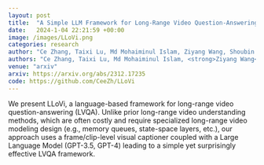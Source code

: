 ```yaml
---
layout: post
title:  "A Simple LLM Framework for Long-Range Video Question-Answering"
date:   2024-1-04 22:21:59 +00:00
image: /images/LLoVi.png
categories: research
author: "Ce Zhang, Taixi Lu, Md Mohaiminul Islam, Ziyang Wang, Shoubin Yu, Mohit Bansal, Gedas Bertasius"
authors: "Ce Zhang, Taixi Lu, Md Mohaiminul Islam, <strong>Ziyang Wang</strong>, Shoubin Yu, Mohit Bansal, Gedas Bertasius"
venue: "arxiv"
arxiv: https://arxiv.org/abs/2312.17235
code: https://github.com/CeeZh/LLoVi
---
```

We present LLoVi, a language-based framework for long-range video question-answering (LVQA). Unlike prior long-range video understanding methods, which are often costly and require specialized long-range video modeling design (e.g., memory queues, state-space layers, etc.), our approach uses a frame/clip-level visual captioner coupled with a Large Language Model (GPT-3.5, GPT-4) leading to a simple yet surprisingly effective LVQA framework.
